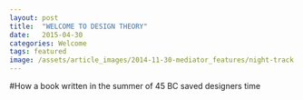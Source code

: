 ```yaml
---
layout: post
title:  "WELCOME TO DESIGN THEORY"
date:   2015-04-30
categories: Welcome
tags: featured
image: /assets/article_images/2014-11-30-mediator_features/night-track.JPG
---
```


#How a book written in the summer of 45 BC saved designers time